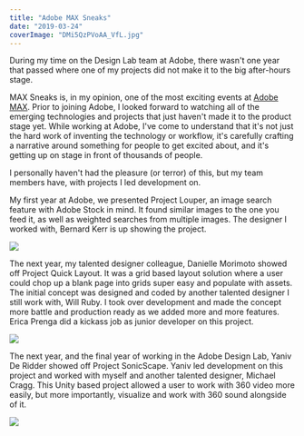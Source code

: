 ```yaml
---
title: "Adobe MAX Sneaks"
date: "2019-03-24"
coverImage: "DMi5QzPVoAA_VfL.jpg"
---
```


During my time on the Design Lab team at Adobe, there wasn't one year that passed where one of my projects did not make it to the big after-hours stage.

MAX Sneaks is, in my opinion, one of the most exciting events at [Adobe MAX](https://max.adobe.com/). Prior to joining Adobe, I looked forward to watching all of the emerging technologies and projects that just haven't made it to the product stage yet. While working at Adobe, I've come to understand that it's not just the hard work of inventing the technology or workflow, it's carefully crafting a narrative around something for people to get excited about, and it's getting up on stage in front of thousands of people.

I personally haven't had the pleasure (or terror) of this, but my team members have, with projects I led development on.

My first year at Adobe, we presented Project Louper, an image search feature with Adobe Stock in mind. It found similar images to the one you feed it, as well as weighted searches from multiple images. The designer I worked with, Bernard Kerr is up showing the project.

![](https://d2ypg8o05lff0b.cloudfront.net/wp-content/uploads/2019/03/24004152/maxresdefault.jpg)

The next year, my talented designer colleague, Danielle Morimoto showed off Project Quick Layout. It was a grid based layout solution where a user could chop up a blank page into grids super easy and populate with assets. The initial concept was designed and coded by another talented designer I still work with, Will Ruby. I took over development and made the concept more battle and production ready as we added more and more features. Erica Prenga did a kickass job as junior developer on this project.

![](https://d2ypg8o05lff0b.cloudfront.net/wp-content/uploads/2019/03/24004645/99dc9b62-ed80-4713-b68b-df1ce594abda_rw_1920-1070x566.png)

The next year, and the final year of working in the Adobe Design Lab, Yaniv De Ridder showed off Project SonicScape. Yaniv led development on this project and worked with myself and another talented designer, Michael Cragg. This Unity based project allowed a user to work with 360 video more easily, but more importantly, visualize and work with 360 sound alongside of it.

![](https://d2ypg8o05lff0b.cloudfront.net/wp-content/uploads/2019/03/23232820/DMi5QzPVoAA_VfL-1024x603.jpg)
